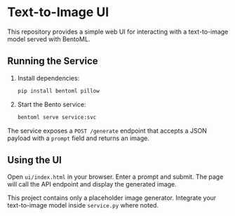 # Text-to-Image UI

This repository provides a simple web UI for interacting with a text-to-image model served with BentoML.

## Running the Service

1. Install dependencies:
   ```bash
   pip install bentoml pillow
   ```
2. Start the Bento service:
   ```bash
   bentoml serve service:svc
   ```

The service exposes a `POST /generate` endpoint that accepts a JSON payload with a `prompt` field and returns an image.

## Using the UI

Open `ui/index.html` in your browser. Enter a prompt and submit. The page will call the API endpoint and display the generated image.

This project contains only a placeholder image generator. Integrate your text-to-image model inside `service.py` where noted.
